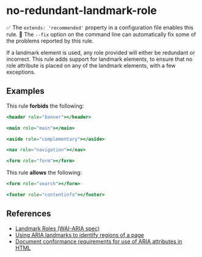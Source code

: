 # no-redundant-landmark-role

✅ The `extends: 'recommended'` property in a configuration file enables this rule.
🔧 The `--fix` option on the command line can automatically fix some of the problems reported by this rule.

If a landmark element is used, any role provided will either be redundant or incorrect.
This rule adds support for landmark elements, to ensure that no role attribute is placed on any of
the landmark elements, with a few exceptions.

## Examples

This rule **forbids** the following:

```hbs
<header role="banner"></header>
```

```hbs
<main role="main"></main>
```

```hbs
<aside role="complementary"></aside>
```

```hbs
<nav role="navigation"></nav>
```

```hbs
<form role="form"></form>
```

This rule **allows** the following:

```hbs
<form role="search"></form>
```

```hbs
<footer role="contentinfo"></footer>
```

## References

- [Landmark Roles (WAI-ARIA spec)](https://www.w3.org/WAI/PF/aria/roles#landmark_roles)
- [Using ARIA landmarks to identify regions of a page](https://www.w3.org/WAI/WCAG21/Techniques/aria/ARIA11)
- [Document conformance requirements for use of ARIA attributes in HTML](https://www.w3.org/TR/html-aria/#docconformance)
